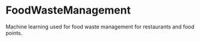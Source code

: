 # FoodWasteManagement
Machine learning used for food waste management for restaurants and food points.
